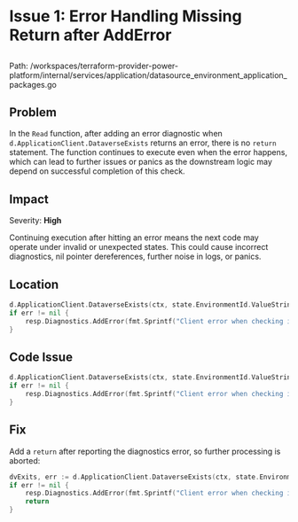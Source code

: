 # Issue 1: Error Handling Missing Return after AddError

##

Path: /workspaces/terraform-provider-power-platform/internal/services/application/datasource_environment_application_packages.go

## Problem

In the `Read` function, after adding an error diagnostic when `d.ApplicationClient.DataverseExists` returns an error, there is no `return` statement. The function continues to execute even when the error happens, which can lead to further issues or panics as the downstream logic may depend on successful completion of this check.

## Impact

Severity: **High**

Continuing execution after hitting an error means the next code may operate under invalid or unexpected states. This could cause incorrect diagnostics, nil pointer dereferences, further noise in logs, or panics.

## Location

```go
d.ApplicationClient.DataverseExists(ctx, state.EnvironmentId.ValueString())
if err != nil {
	resp.Diagnostics.AddError(fmt.Sprintf("Client error when checking if Dataverse exists in environment '%s'", state.EnvironmentId.ValueString()), err.Error())
}
```

## Code Issue

```go
d.ApplicationClient.DataverseExists(ctx, state.EnvironmentId.ValueString())
if err != nil {
	resp.Diagnostics.AddError(fmt.Sprintf("Client error when checking if Dataverse exists in environment '%s'", state.EnvironmentId.ValueString()), err.Error())
}
```

## Fix

Add a `return` after reporting the diagnostics error, so further processing is aborted:

```go
dvExits, err := d.ApplicationClient.DataverseExists(ctx, state.EnvironmentId.ValueString())
if err != nil {
	resp.Diagnostics.AddError(fmt.Sprintf("Client error when checking if Dataverse exists in environment '%s'", state.EnvironmentId.ValueString()), err.Error())
	return
}
```
